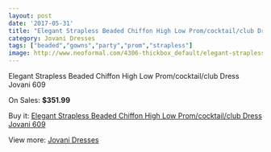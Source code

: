 ```yaml
---
layout: post
date: '2017-05-31'
title: "Elegant Strapless Beaded Chiffon High Low Prom/cocktail/club Dress Jovani 609"
category: Jovani Dresses
tags: ["beaded","gowns","party","prom","strapless"]
image: http://www.neoformal.com/4306-thickbox_default/elegant-strapless-beaded-chiffon-high-low-prom-cocktail-club-dress-jovani-609.jpg
---
```

Elegant Strapless Beaded Chiffon High Low Prom/cocktail/club Dress Jovani 609

On Sales: **$351.99**
<a href="https://www.neoformal.com/en/jovani-dresses/1608-elegant-strapless-beaded-chiffon-high-low-prom-cocktail-club-dress-jovani-609.html"><amp-img layout="responsive" width="600" height="600" src="//www.neoformal.com/4306-thickbox_default/elegant-strapless-beaded-chiffon-high-low-prom-cocktail-club-dress-jovani-609.jpg" alt="Elegant Strapless Beaded Chiffon High Low Prom/cocktail/club Dress Jovani 609 0" /></a>
<a href="https://www.neoformal.com/en/jovani-dresses/1608-elegant-strapless-beaded-chiffon-high-low-prom-cocktail-club-dress-jovani-609.html"><amp-img layout="responsive" width="600" height="600" src="//www.neoformal.com/4308-thickbox_default/elegant-strapless-beaded-chiffon-high-low-prom-cocktail-club-dress-jovani-609.jpg" alt="Elegant Strapless Beaded Chiffon High Low Prom/cocktail/club Dress Jovani 609 1" /></a>
<a href="https://www.neoformal.com/en/jovani-dresses/1608-elegant-strapless-beaded-chiffon-high-low-prom-cocktail-club-dress-jovani-609.html"><amp-img layout="responsive" width="600" height="600" src="//www.neoformal.com/4307-thickbox_default/elegant-strapless-beaded-chiffon-high-low-prom-cocktail-club-dress-jovani-609.jpg" alt="Elegant Strapless Beaded Chiffon High Low Prom/cocktail/club Dress Jovani 609 2" /></a>

Buy it: [Elegant Strapless Beaded Chiffon High Low Prom/cocktail/club Dress Jovani 609](https://www.neoformal.com/en/jovani-dresses/1608-elegant-strapless-beaded-chiffon-high-low-prom-cocktail-club-dress-jovani-609.html "Elegant Strapless Beaded Chiffon High Low Prom/cocktail/club Dress Jovani 609")

View more: [Jovani Dresses](https://www.neoformal.com/en/15-jovani-dresses "Jovani Dresses")